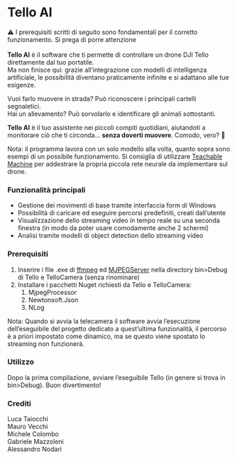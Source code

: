 # Tello AI
⚠️ I prerequisiti scritti di seguito sono fondamentali per il corretto funzionamento. Si prega di porre attenzione<br><br>
**Tello AI** è il software che ti permette di controllare un drone DJI Tello direttamente dal tuo portatile.  
 Ma non finisce qui: grazie all’integrazione con modelli di intelligenza artificiale, le possibilità diventano praticamente infinite e si adattano alle tue esigenze.

Vuoi farlo muovere in strada? Può riconoscere i principali cartelli segnaletici.  
 Hai un allevamento? Può sorvolarlo e identificare gli animali sottostanti.

**Tello AI** è il tuo assistente nei piccoli compiti quotidiani, aiutandoti a monitorare ciò che ti circonda… **senza doverti muovere**. Comodo, vero? 🙂

Nota: il programma lavora con un solo modello alla volta, quanto sopra sono esempi di un possibile funzionamento. Si consiglia di utilizzare [Teachable Machine](https://teachablemachine.withgoogle.com/) per addestrare la propria piccola rete neurale da implementare sul drone.

### Funzionalità principali

* Gestione dei movimenti di base tramite interfaccia form di Windows  
* Possibilità di caricare ed eseguire percorsi predefiniti, creati dall’utente  
* Visualizzazione dello streaming video in tempo reale su una seconda finestra (in modo da poter usare comodamente anche 2 schermi)  
* Analisi tramite modelli di object detection dello streaming video

### Prerequisiti

1. Inserire i file .exe di [ffmpeg](https://ffmpeg.org/download.html) ed [MJPEGServer](https://github.com/blueimp/mjpeg-server) nella directory bin\>Debug di Tello e TelloCamera (senza rinominare)  
2. Installare i pacchetti Nuget richiesti da Tello e TelloCamera:  
   1. MjpegProcessor  
   2. Newtonsoft.Json  
   3. NLog

Nota: Quando si avvia la telecamera il software avvia l’esecuzione dell’eseguibile del progetto dedicato a quest’ultima funzionalità, il percorso è a priori impostato come dinamico, ma se questo viene spostato lo streaming non funzionerà.

### Utilizzo

Dopo la prima compilazione, avviare l’eseguibile Tello (in genere si trova in bin\>Debug). Buon divertimento\!

### Crediti

Luca Taiocchi  
Mauro Vecchi  
Michele Colombo  
Gabriele Mazzoleni  
Alessandro Nodari
